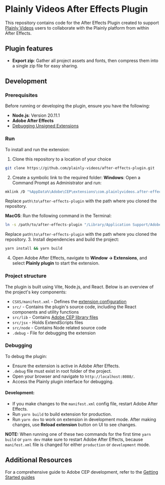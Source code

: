 # Plainly Videos After Effects Plugin

This repository contains code for the After Effects Plugin created to support [Plainly Videos](https://plainlyvideos.com) users to collaborate with the Plainly platform from within After Effects.

## Plugin features
* **Export zip**: Gather all project assets and fonts, then compress them into a single zip file for easy sharing.

## Development
### Prerequisites
Before running or developing the plugin, ensure you have the following:

* **Node.js**: Version 20.11.1
* **Adobe After Effects**
* [Debugging Unsigned Extensions](https://github.com/Adobe-CEP/CEP-Resources/blob/master/CEP_11.x/Documentation/CEP%2011.1%20HTML%20Extension%20Cookbook.md#debugging-unsigned-extensions)

### Run
To install and run the extension:

1. Clone this repository to a location of your choice
```bash
git clone https://github.com/plainly-videos/after-effects-plugin.git
```
2. Create a symbolic link to the required folder:
**Windows**: Open a Command Prompt as Administrator and run:
```bash
mklink /D "%AppData%\Adobe\CEP\extensions\com.plainlyvideos.after-effects-plugin" "path\to\after-effects-plugin"
```
Replace `path\to\after-effects-plugin` with the path where you cloned the repository.

**MacOS**: Run the following command in the Terminal:
```bash
ln -s /path/to/after-effects-plugin "/Library/Application Support/Adobe/CEP/extensions/com.plainlyvideos.after-effects-plugin"
```
Replace `path\to\after-effects-plugin` with the path where you cloned the repository.
3. Install dependencies and build the project:
```bash
yarn install && yarn build
```
4. Open Adobe After Effects, navigate to **Window -> Extensions**, and select **Plainly plugin** to start the extension.

### Project structure
The plugin is built using Vite, Node.js, and React. Below is an overview of the project's key components:

* `CSXS/manifest.xml` - Defines the [extension configuration](https://github.com/Adobe-CEP/Getting-Started-guides?tab=readme-ov-file#2-configure-your-extension-in-manifestxml)
* `src/`              - Contains the plugin's source code, including the React components and utility functions
* `src/lib`           - Contains [Adobe CEP library files](https://github.com/Adobe-CEP/CEP-Resources/tree/master/CEP_11.x)
* `src/jsx`           - Holds ExtendScripts files
* `src/node`          - Contains Node related source code
* `.debug`            - File for debugging the extension

### Debugging
To debug the plugin:

* Ensure the extension is active in Adobe After Effects.
* `.debug` file must exist in root folder of the project.
* Open your browser and navigate to `http://localhost:8088/`.
* Access the Plainly plugin interface for debugging.

#### Development:
* If you make changes to the `manifest.xml` config file, restart Adobe After Effects.
* Run `yarn build` to build extension for production.
* Run `yarn dev` to work on extension in development mode. After making changes, use **Reload extension** button on UI to see changes.

**NOTE:** When running one of these two commands for the first time `yarn build` or `yarn dev` make sure to restart Adobe After Effects, because `manifest.xml` file is changed for either `production` or `development` mode.

## Additional Resources
For a comprehensive guide to Adobe CEP development, refer to the [Getting Started guides](https://github.com/Adobe-CEP/Getting-Started-guides)

